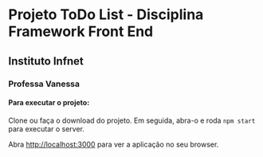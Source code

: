 # Projeto ToDo List - Disciplina Framework Front End
## Instituto Infnet
### Professa Vanessa

#### Para executar o projeto:

Clone ou faça o download do projeto. Em seguida, abra-o e roda `npm start` para executar o server.

Abra [http://localhost:3000](http://localhost:3000) para ver a aplicação no seu browser.

